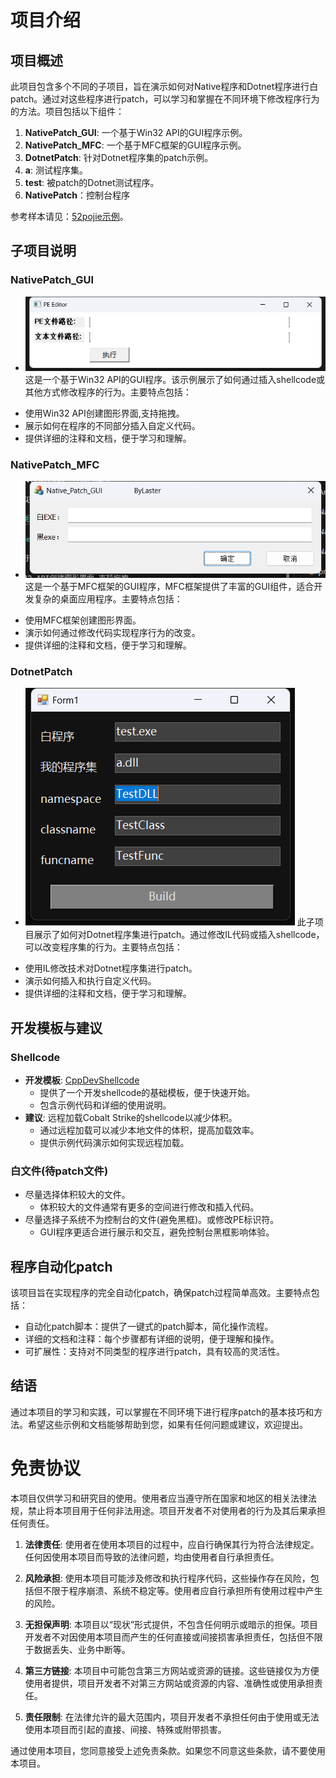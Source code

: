 # 项目介绍

## 项目概述

此项目包含多个不同的子项目，旨在演示如何对Native程序和Dotnet程序进行白patch。通过对这些程序进行patch，可以学习和掌握在不同环境下修改程序行为的方法。项目包括以下组件：

1. **NativePatch_GUI**: 一个基于Win32 API的GUI程序示例。
2. **NativePatch_MFC**: 一个基于MFC框架的GUI程序示例。
3. **DotnetPatch**: 针对Dotnet程序集的patch示例。
4. **a**: 测试程序集。
5. **test**: 被patch的Dotnet测试程序。
6. **NativePatch**：控制台程序

参考样本请见：[52pojie示例](https://www.52pojie.cn/thread-1900852-1-1.html)。

## 子项目说明

### NativePatch_GUI
+ ![1722243254](PNG/GUI.jpg)
这是一个基于Win32 API的GUI程序。该示例展示了如何通过插入shellcode或其他方式修改程序的行为。主要特点包括：

- 使用Win32 API创建图形界面,支持拖拽。
- 展示如何在程序的不同部分插入自定义代码。
- 提供详细的注释和文档，便于学习和理解。

### NativePatch_MFC
+ ![17243483254](PNG/MFC.jpg)
这是一个基于MFC框架的GUI程序，MFC框架提供了丰富的GUI组件，适合开发复杂的桌面应用程序。主要特点包括：

- 使用MFC框架创建图形界面。
- 演示如何通过修改代码实现程序行为的改变。
- 提供详细的注释和文档，便于学习和理解。

### DotnetPatch
+ ![17222434254](PNG/Dotnet.jpg)
此子项目展示了如何对Dotnet程序集进行patch。通过修改IL代码或插入shellcode，可以改变程序集的行为。主要特点包括：

- 使用IL修改技术对Dotnet程序集进行patch。
- 演示如何插入和执行自定义代码。
- 提供详细的注释和文档，便于学习和理解。

## 开发模板与建议

### Shellcode

+ **开发模板**: [CppDevShellcode](https://github.com/clownfive/CppDevShellcode)
  - 提供了一个开发shellcode的基础模板，便于快速开始。
  - 包含示例代码和详细的使用说明。
+ **建议**: 远程加载Cobalt Strike的shellcode以减少体积。
  - 通过远程加载可以减少本地文件的体积，提高加载效率。
  - 提供示例代码演示如何实现远程加载。

### 白文件(待patch文件)

+ 尽量选择体积较大的文件。
  - 体积较大的文件通常有更多的空间进行修改和插入代码。
+ 尽量选择子系统不为控制台的文件(避免黑框)。或修改PE标识符。
  - GUI程序更适合进行展示和交互，避免控制台黑框影响体验。

## 程序自动化patch

该项目旨在实现程序的完全自动化patch，确保patch过程简单高效。主要特点包括：

- 自动化patch脚本：提供了一键式的patch脚本，简化操作流程。
- 详细的文档和注释：每个步骤都有详细的说明，便于理解和操作。
- 可扩展性：支持对不同类型的程序进行patch，具有较高的灵活性。

## 结语

通过本项目的学习和实践，可以掌握在不同环境下进行程序patch的基本技巧和方法。希望这些示例和文档能够帮助到您，如果有任何问题或建议，欢迎提出。

# 免责协议

本项目仅供学习和研究目的使用。使用者应当遵守所在国家和地区的相关法律法规，禁止将本项目用于任何非法用途。项目开发者不对使用者的行为及其后果承担任何责任。

1. **法律责任**: 使用者在使用本项目的过程中，应自行确保其行为符合法律规定。任何因使用本项目而导致的法律问题，均由使用者自行承担责任。

2. **风险承担**: 使用本项目可能涉及修改和执行程序代码，这些操作存在风险，包括但不限于程序崩溃、系统不稳定等。使用者应自行承担所有使用过程中产生的风险。

3. **无担保声明**: 本项目以“现状”形式提供，不包含任何明示或暗示的担保。项目开发者不对因使用本项目而产生的任何直接或间接损害承担责任，包括但不限于数据丢失、业务中断等。

4. **第三方链接**: 本项目中可能包含第三方网站或资源的链接。这些链接仅为方便使用者提供，项目开发者不对第三方网站或资源的内容、准确性或使用承担责任。

5. **责任限制**: 在法律允许的最大范围内，项目开发者不承担任何由于使用或无法使用本项目而引起的直接、间接、特殊或附带损害。

通过使用本项目，您同意接受上述免责条款。如果您不同意这些条款，请不要使用本项目。
